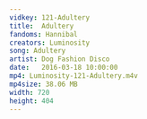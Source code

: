 ```yaml
---
vidkey: 121-Adultery
title:  Adultery
fandoms: Hannibal
creators: Luminosity
song: Adultery
artist: Dog Fashion Disco
date:   2016-03-18 10:00:00
mp4: Luminosity-121-Adultery.m4v
mp4size: 38.06 MB
width: 720
height: 404
---
```



  